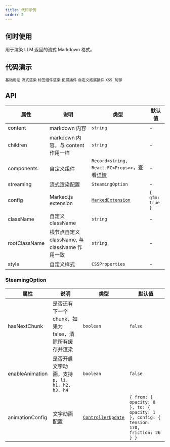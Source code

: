 ```yaml
---
title: 代码示例
order: 2
---
```


## 何时使用

用于渲染 LLM 返回的流式 Markdown 格式。

## 代码演示

<!-- prettier-ignore -->
<code src="./demo/codeDemo/basic.tsx">基础用法</code>
<code src="./demo/codeDemo/streaming.tsx">流式渲染</code>
<code src="./demo/codeDemo/components.tsx">标签组件渲染</code>
<code src="./demo/codeDemo/supersets.tsx">拓展插件</code>
<code src="./demo/codeDemo/plugin.tsx">自定义拓展插件</code>
<code src="./demo/codeDemo/xss.tsx">XSS 防御</code>

## API

<!-- prettier-ignore -->
| 属性 | 说明 | 类型 | 默认值 |
| --- | --- | --- | --- |
| content | markdown 内容 | `string` | - |
| children | markdown 内容，与 content 作用一样 | `string` | - |
| components | 自定义组件 | `Record<string, React.FC<Props>>`，查看[详情](/markdowns/components-cn) | - |
| streaming | 流式渲染配置 | `SteamingOption` | - |
| config | Marked.js extension | [`MarkedExtension`](https://marked.js.org/using_advanced#options) | `{ gfm: true }` |
| className | 自定义 className | `string` | - |
| rootClassName | 根节点自定义 className, 与 className 作用一致 | `string` | - |
| style | 自定义样式 | `CSSProperties` | - |

### SteamingOption

| 属性 | 说明 | 类型 | 默认值 |
| --- | --- | --- | --- |
| hasNextChunk | 是否还有下一个 chunk，如果为 false，清除所有缓存并渲染 | `boolean` | `false` |
| enableAnimation | 是否开启文字动画，支持 `p, li, h1, h2, h3, h4` | `boolean` | `false` |
| animationConfig | 文字动画配置 | [`ControllerUpdate`](https://react-spring.dev/docs/typescript#controllerupdate) | `{ from: { opacity: 0 }, to: { opacity: 1 }, config: { tension: 170, friction: 26 } }` |
